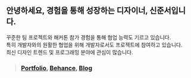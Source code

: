 ## 안녕하세요, 경험을 통해 성장하는 디자이너, 신준서입니다.
꾸준한 팀 프로젝트와 해커톤 참가 경험을 통해 협업 능력도 기르고 있습니다.<br>
특히 개발자와의 원활한 협업을 위해 개발자로서도 프로젝트에 참여하고 있습니다.<br>
최신 디자인 트렌드 및 프로그래밍 분야에 관심이 많습니다.<br>
> ### [Portfolio](https://baeian.notion.site/baeian/ShinJoonseo-Portfolio-6d05953968ca4acf9092cf70536dc4ec), [Behance](https://www.behance.net/66c34071), [Blog](https://velog.io/@baeian)
